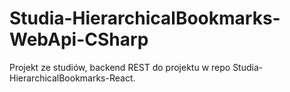 # Studia-HierarchicalBookmarks-WebApi-CSharp

Projekt ze studiów, backend REST do projektu w repo Studia-HierarchicalBookmarks-React.
